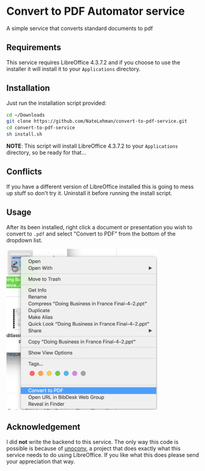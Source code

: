 # Convert to PDF Automator service
A simple service that converts standard documents to pdf

## Requirements
This service requires LibreOffice 4.3.7.2 and if you choose to use the installer it will install it to your `Applications` directory.

## Installation
Just run the installation script provided:
```bash
cd ~/Downloads
git clone https://github.com/NateLehman/convert-to-pdf-service.git
cd convert-to-pdf-service
sh install.sh
```
**NOTE**: This script will install LibreOffice 4.3.7.2 to your `Applications` directory, so be ready for that...

## Conflicts
If you have a different version of LibreOffice installed this is going to mess up stuff so don't try it. Uninstall it before running the install script.

## Usage
After its been installed, right click a document or presentation you wish to convert to `.pdf` and select "Convert to PDF" from the bottom of the dropdown list.

<img src="https://github.com/NateLehman/convert-to-pdf-service/raw/screenshots/usage.png" height=420>

## Acknowledgement
I did **not** write the backend to this service. The only way this code is possible is because of [unoconv](https://github.com/dagwieers/unoconv), a project that does exactly what this service needs to do using LibreOffice. If you like what this does please send your appreciation that way.

